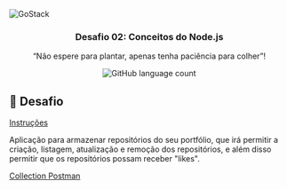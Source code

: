 <img alt="GoStack" src="https://storage.googleapis.com/golden-wind/bootcamp-gostack/header-desafios.png" />

<h3 align="center">
  Desafio 02: Conceitos do Node.js
</h3>

<p align="center">“Não espere para plantar, apenas tenha paciência para colher”!</blockquote>

<p align="center">
  <img alt="GitHub language count" src="https://img.shields.io/github/languages/top/nurycaroline/gostack-conceitos-nodejs">
</p>

## :rocket: Desafio

[Instruções](./instructions.md)

Aplicação para armazenar repositórios do seu portfólio, que irá permitir a criação, listagem, atualização e remoção dos repositórios, e além disso permitir que os repositórios possam receber "likes".

[Collection Postman](https://github.com/nurycaroline/gostack-conceitos-nodejs/blob/master/GoStack%20-%20Conceitos%20Nodejs.postman_collection.json) 
